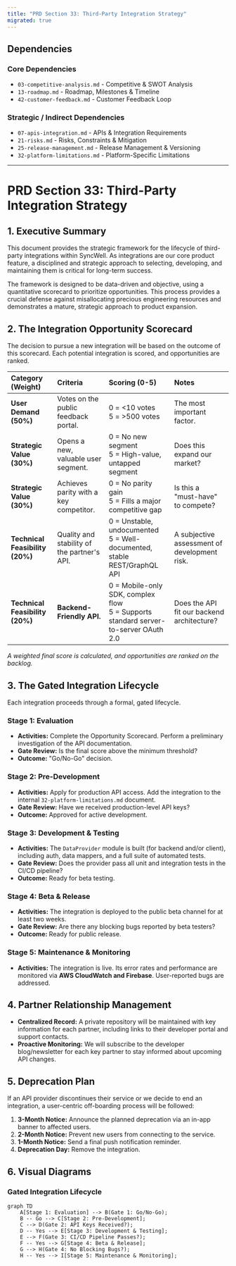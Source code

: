 ```yaml
---
title: "PRD Section 33: Third-Party Integration Strategy"
migrated: true
---
```

## Dependencies

### Core Dependencies
- `03-competitive-analysis.md` - Competitive & SWOT Analysis
- `13-roadmap.md` - Roadmap, Milestones & Timeline
- `42-customer-feedback.md` - Customer Feedback Loop

### Strategic / Indirect Dependencies
- `07-apis-integration.md` - APIs & Integration Requirements
- `21-risks.md` - Risks, Constraints & Mitigation
- `25-release-management.md` - Release Management & Versioning
- `32-platform-limitations.md` - Platform-Specific Limitations

---

# PRD Section 33: Third-Party Integration Strategy

## 1. Executive Summary

This document provides the strategic framework for the lifecycle of third-party integrations within SyncWell. As integrations are our core product feature, a disciplined and strategic approach to selecting, developing, and maintaining them is critical for long-term success.

The framework is designed to be data-driven and objective, using a quantitative scorecard to prioritize opportunities. This process provides a crucial defense against misallocating precious engineering resources and demonstrates a mature, strategic approach to product expansion.

## 2. The Integration Opportunity Scorecard

The decision to pursue a new integration will be based on the outcome of this scorecard. Each potential integration is scored, and opportunities are ranked.

| Category (Weight) | Criteria | Scoring (0-5) | Notes |
| :--- | :--- | :--- | :--- |
| **User Demand (50%)** | Votes on the public feedback portal. | 0 = <10 votes<br>5 = >500 votes | The most important factor. |
| **Strategic Value (30%)**| Opens a new, valuable user segment. | 0 = No new segment<br>5 = High-value, untapped segment | Does this expand our market? |
| **Strategic Value (30%)**| Achieves parity with a key competitor. | 0 = No parity gain<br>5 = Fills a major competitive gap | Is this a "must-have" to compete? |
| **Technical Feasibility (20%)**| Quality and stability of the partner's API. | 0 = Unstable, undocumented<br>5 = Well-documented, stable REST/GraphQL API | A subjective assessment of development risk. |
| **Technical Feasibility (20%)**| **Backend-Friendly API.** | 0 = Mobile-only SDK, complex flow<br>5 = Supports standard server-to-server OAuth 2.0 | Does the API fit our backend architecture? |

*A weighted final score is calculated, and opportunities are ranked on the backlog.*

## 3. The Gated Integration Lifecycle

Each integration proceeds through a formal, gated lifecycle.

### Stage 1: Evaluation
*   **Activities:** Complete the Opportunity Scorecard. Perform a preliminary investigation of the API documentation.
*   **Gate Review:** Is the final score above the minimum threshold?
*   **Outcome:** "Go/No-Go" decision.

### Stage 2: Pre-Development
*   **Activities:** Apply for production API access. Add the integration to the internal `32-platform-limitations.md` document.
*   **Gate Review:** Have we received production-level API keys?
*   **Outcome:** Approved for active development.

### Stage 3: Development & Testing
*   **Activities:** The `DataProvider` module is built (for backend and/or client), including auth, data mappers, and a full suite of automated tests.
*   **Gate Review:** Does the provider pass all unit and integration tests in the CI/CD pipeline?
*   **Outcome:** Ready for beta testing.

### Stage 4: Beta & Release
*   **Activities:** The integration is deployed to the public beta channel for at least two weeks.
*   **Gate Review:** Are there any blocking bugs reported by beta testers?
*   **Outcome:** Ready for public release.

### Stage 5: Maintenance & Monitoring
*   **Activities:** The integration is live. Its error rates and performance are monitored via **AWS CloudWatch and Firebase**. User-reported bugs are addressed.

## 4. Partner Relationship Management

*   **Centralized Record:** A private repository will be maintained with key information for each partner, including links to their developer portal and support contacts.
*   **Proactive Monitoring:** We will subscribe to the developer blog/newsletter for each key partner to stay informed about upcoming API changes.

## 5. Deprecation Plan

If an API provider discontinues their service or we decide to end an integration, a user-centric off-boarding process will be followed:
1.  **3-Month Notice:** Announce the planned deprecation via an in-app banner to affected users.
2.  **2-Month Notice:** Prevent new users from connecting to the service.
3.  **1-Month Notice:** Send a final push notification reminder.
4.  **Deprecation Day:** Remove the integration.

## 6. Visual Diagrams

### Gated Integration Lifecycle
```mermaid
graph TD
    A[Stage 1: Evaluation] --> B(Gate 1: Go/No-Go);
    B -- Go --> C[Stage 2: Pre-Development];
    C --> D(Gate 2: API Keys Received?);
    D -- Yes --> E[Stage 3: Development & Testing];
    E --> F(Gate 3: CI/CD Pipeline Passes?);
    F -- Yes --> G[Stage 4: Beta & Release];
    G --> H(Gate 4: No Blocking Bugs?);
    H -- Yes --> I[Stage 5: Maintenance & Monitoring];
```
